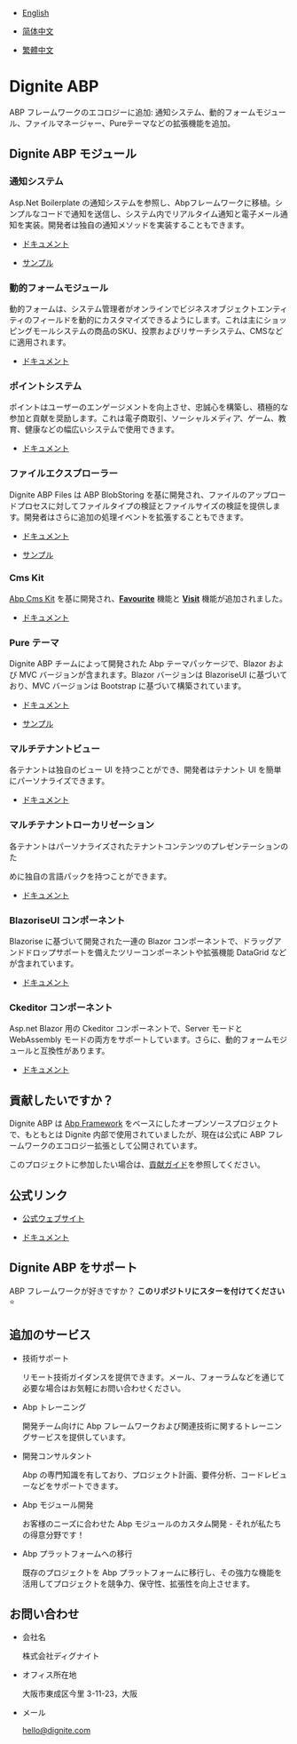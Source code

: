 
- [English](README.md)

- [简体中文](README.zh_Hans.md)

- [繁體中文](README.zh_Hant.md)

# Dignite ABP

ABP フレームワークのエコロジーに追加: 通知システム、動的フォームモジュール、ファイルマネージャー、Pureテーマなどの拡張機能を追加。

## Dignite ABP モジュール

### 通知システム

Asp.Net Boilerplate の通知システムを参照し、Abpフレームワークに移植。シンプルなコードで通知を送信し、システム内でリアルタイム通知と電子メール通知を実装。開発者は独自の通知メソッドを実装することもできます。

- [ドキュメント](https://learn.dignite.com/ja/abp/latest/Notifications)

- [サンプル](https://github.com/dignite-projects/dignite-abp/tree/main/samples/NotificationCenterSample)

### 動的フォームモジュール

動的フォームは、システム管理者がオンラインでビジネスオブジェクトエンティティのフィールドを動的にカスタマイズできるようにします。これは主にショッピングモールシステムの商品のSKU、投票およびリサーチシステム、CMSなどに適用されます。

- [ドキュメント](https://learn.dignite.com/ja/abp/latest/Dynamic-Forms)

### ポイントシステム

ポイントはユーザーのエンゲージメントを向上させ、忠誠心を構築し、積極的な参加と貢献を奨励します。これは電子商取引、ソーシャルメディア、ゲーム、教育、健康などの幅広いシステムで使用できます。

- [ドキュメント](https://learn.dignite.com/ja/abp/latest/Points)

### ファイルエクスプローラー

Dignite ABP Files は ABP BlobStoring を基に開発され、ファイルのアップロードプロセスに対してファイルタイプの検証とファイルサイズの検証を提供します。開発者はさらに追加の処理イベントを拡張することもできます。

- [ドキュメント](https://learn.dignite.com/ja/abp/latest/File-Explorer)

- [サンプル](https://github.com/dignite-projects/dignite-abp/tree/main/samples/FileExplorerSample)

### Cms Kit

[Abp Cms Kit](https://docs.abp.io/zh-Hans/abp/latest/Modules/Cms-Kit/Index) を基に開発され、[**Favourite**](https://learn.dignite.com/ja/abp/latest/Cms-Kit/Favourite) 機能と [**Visit**](https://learn.dignite.com/ja/abp/latest/Cms-Kit/Visit) 機能が追加されました。

- [ドキュメント](https://learn.dignite.com/ja/abp/latest/Cms-Kit/Index)

### Pure テーマ

Dignite ABP チームによって開発された Abp テーマパッケージで、Blazor および MVC バージョンが含まれます。Blazor バージョンは BlazoriseUI に基づいており、MVC バージョンは Bootstrap に基づいて構築されています。

- [ドキュメント](https://learn.dignite.com/ja/abp/latest/Pure-Theme)

- [サンプル](https://github.com/dignite-projects/dignite-abp/tree/main/modules/pure-theme)

### マルチテナントビュー

各テナントは独自のビュー UI を持つことができ、開発者はテナント UI を簡単にパーソナライズできます。

- [ドキュメント](https://learn.dignite.com/ja/abp/latest/Views-MultiTenancy)

### マルチテナントローカリゼーション

各テナントはパーソナライズされたテナントコンテンツのプレゼンテーションのた

めに独自の言語パックを持つことができます。

- [ドキュメント](https://learn.dignite.com/ja/abp/latest/Localization-MultiTenancy)

### BlazoriseUI コンポーネント

Blazorise に基づいて開発された一連の Blazor コンポーネントで、ドラッグアンドドロップサポートを備えたツリーコンポーネントや拡張機能 DataGrid などが含まれています。

- [ドキュメント](https://learn.dignite.com/ja/abp/latest/BlazoriseUI-Component)

### Ckeditor コンポーネント

Asp.net Blazor 用の Ckeditor コンポーネントで、Server モードと WebAssembly モードの両方をサポートしています。さらに、動的フォームモジュールと互換性があります。

- [ドキュメント](https://learn.dignite.com/ja/abp/latest/Blazor-Ckeditor-Component)

## 貢献したいですか？

Dignite ABP は [Abp Framework](https://github.com/abpframework) をベースにしたオープンソースプロジェクトで、もともとは Dignite 内部で使用されていましたが、現在は公式に ABP フレームワークのエコロジー拡張として公開されています。

このプロジェクトに参加したい場合は、[貢献ガイド](https://learn.dignite.com/ja/abp/latest/Contribution/Index)を参照してください。

## 公式リンク

- <a href="https://dignite.com/dignite-abp" target="_blank">公式ウェブサイト</a>

- <a href="https://learn.dignite.com/ja/abp" target="_blank">ドキュメント</a>

## Dignite ABP をサポート

ABP フレームワークが好きですか？ **このリポジトリにスターを付けてください** :star:

## 追加のサービス

- 技術サポート

  リモート技術ガイダンスを提供できます。メール、フォーラムなどを通じて必要な場合はお気軽にお問い合わせください。

- Abp トレーニング

  開発チーム向けに Abp フレームワークおよび関連技術に関するトレーニングサービスを提供しています。

- 開発コンサルタント

  Abp の専門知識を有しており、プロジェクト計画、要件分析、コードレビューなどをサポートできます。

- Abp モジュール開発

  お客様のニーズに合わせた Abp モジュールのカスタム開発 - それが私たちの得意分野です！

- Abp プラットフォームへの移行

  既存のプロジェクトを Abp プラットフォームに移行し、その強力な機能を活用してプロジェクトを競争力、保守性、拡張性を向上させます。

## お問い合わせ

- 会社名

  株式会社ディグナイト

- オフィス所在地

  大阪市東成区今里 3-11-23，大阪

- メール

  <hello@dignite.com>
  